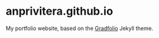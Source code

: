 # anprivitera.github.io

My portfolio website, based on the [Gradfolio](https://jitinnair1.github.io/gradfolio/) Jekyll theme.
